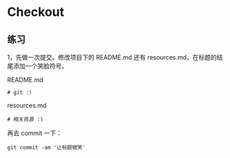 # Checkout

## 练习

1，先做一次提交。修改项目下的 README.md 还有 resources.md，在标题的结尾添加一个笑脸符号。

README.md

```
# git :)
```

resources.md

```
# 相关资源 :)
```

再去 commit 一下：

```
git commit -am '让标题微笑'
```




